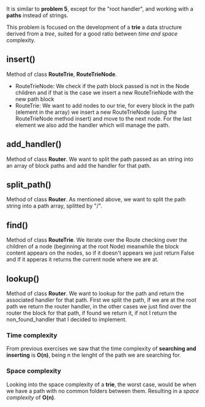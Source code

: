 It is similar to **problem 5**, except for the "root handler", and working with a **paths** instead of strings.

This problem is focused on the development of a **trie** a data structure derived from a _tree_, suited for a good ratio between _time and space_ complexity.

## insert()

Method of class **RouteTrie**, **RouteTrieNode**.

- RouteTrieNode: We check if the path block passed is not in the Node children and if that is the case we insert a new RouteTrieNode with the new path block
- RouteTrie: We want to add nodes to our trie, for every block in the path (element in the array) we insert a new RouteTrieNode (using the RouteTrieNode method insert) and move to the next node. For the last element we also add the handler which will manage the path.

## add_handler()

Method of class **Router**. We want to split the path passed as an string into an array of
block paths and add the handler for that path.

## split_path()

Method of class **Router**. As mentioned above, we want to split the path string into a path array, splitted by "/".

## find()

Method of class **RouteTrie**. We iterate over the Route checking over the children of a node (beginning at the root Node) meanwhile the block content appears on the nodes, so if it doesn't appears we just return False and if it apperas it returns the current node where we are at.

## lookup()

Method of class **Router**. We want to lookup for the path and return the associated handler for that path. First we split the path, if we are at the root path we return the router handler, in the other cases we just find over the router the block for that path, if found we return it, if not I return the non_found_handler that I decided to implement.

### Time complexity

From previous exercises we saw that the time complexity of **searching and inserting** is **O(n)**, being n the lenght of the path we are searching for.

### Space complexity

Looking into the space complexity of a **trie**, the worst case, would be when we have a path with no common folders between them. Resulting in a _space complexity_ of **O(n)**.
